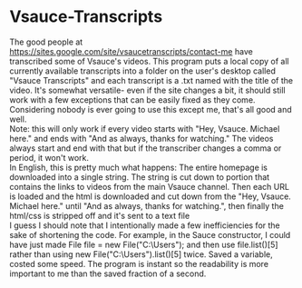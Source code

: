 # Vsauce-Transcripts    
The good people at https://sites.google.com/site/vsaucetranscripts/contact-me have transcribed some of Vsauce's videos. This program puts a local copy of all currently available transcripts into a folder on the user's desktop called "Vsauce Transcripts" and each transcript is a .txt named with the title of the video. It's somewhat versatile- even if the site changes a bit, it should still work with a few exceptions that can be easily fixed as they come. Considering nobody is ever going to use this except me, that's all good and well.      
Note: this will only work if every video starts with "Hey, Vsauce. Michael here." and ends with "And as always, thanks for watching." The videos always start and end with that but if the transcriber changes a comma or period, it won't work.    
In English, this is pretty much what happens: The entire homepage is downloaded into a single string. The string is cut down to portion that contains the links to videos from the main Vsauce channel. Then each URL is loaded and the html is downloaded and cut down from the "Hey, Vsauce. Michael here." until "And as always, thanks for watching.", then finally the html/css is stripped off and it's sent to a text file     
I guess I should note that I intentionally made a few inefficiencies for the sake of shortening the code. For example, in the Sauce constructor, I could have just made File file = new File("C:\\Users"); and then use file.list()[5] rather than using new File("C:\\Users").list()[5] twice. Saved a variable, costed some speed. The program is instant so the readability is more important to me than the saved fraction of a second.
